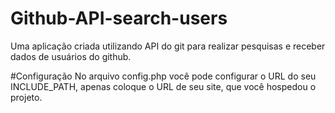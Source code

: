 # Github-API-search-users
Uma aplicação criada utilizando API do git para realizar pesquisas e receber dados de usuários do github.

#Configuração
No arquivo config.php você pode configurar o URL do seu INCLUDE_PATH, apenas coloque o URL de seu site, que você hospedou o projeto.
